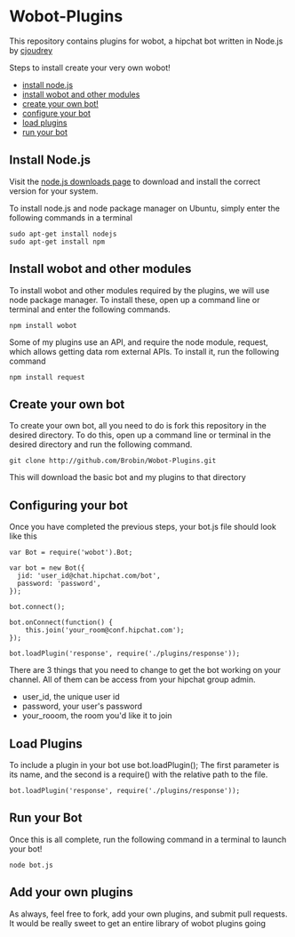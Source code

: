 Wobot-Plugins
=============

This repository contains plugins for wobot, a hipchat bot written in Node.js by [cjoudrey](http://github.com/cjoudrey)

Steps to install create your very own wobot!
 - [install node.js](README.md#install-node.js)
 - [install wobot and other modules](README.md#install-wobot-and-other-modules)
 - [create your own bot!](README.md#create-your-own-bot)
 - [configure your bot](README.md#configuring-your-bot)
 - [load plugins](README.md#load-plugins)
 - [run your bot](README.md#run-your-bot)

## Install Node.js

Visit the [node.js downloads page](http://nodejs.org/) to download and install the correct version for your system.

To install node.js and node package manager on Ubuntu, simply enter the following commands in a terminal

    sudo apt-get install nodejs
    sudo apt-get install npm
    
## Install wobot and other modules

To install wobot and other modules required by the plugins, we will use node package manager. To install these, open up a command line or terminal and enter the following commands.

    npm install wobot
    
Some of my plugins use an API, and require the node module, request, which allows getting data rom external APIs. To install it, run the following command

    npm install request
    
## Create your own bot

To create your own bot, all you need to do is fork this repository in the desired directory. To do this, open up a command line or terminal in the desired directory and run the following command.

    git clone http://github.com/Brobin/Wobot-Plugins.git
    
This will download the basic bot and my plugins to that directory

## Configuring your bot

Once you have completed the previous steps, your bot.js file should look like this

```
var Bot = require('wobot').Bot;

var bot = new Bot({
  jid: 'user_id@chat.hipchat.com/bot',
  password: 'password',
});

bot.connect();

bot.onConnect(function() {
	this.join('your_room@conf.hipchat.com');
});

bot.loadPlugin('response', require('./plugins/response'));
```

There are 3 things that you need to change to get the bot working on your channel. All of them can be access from your hipchat group admin.
- user_id, the unique user id
- password, your user's password
- your_rooom, the room you'd like it to join

## Load Plugins

To include a plugin in your bot use bot.loadPlugin(); The first parameter is its name, and the second is a require() with the relative path to the file.

    bot.loadPlugin('response', require('./plugins/response'));
    
## Run your Bot

Once this is all complete, run the following command in a terminal to launch your bot!

    node bot.js
    
## Add your own plugins

As always, feel free to fork, add your own plugins, and submit pull requests. It would be really sweet to get an entire library of wobot plugins going


